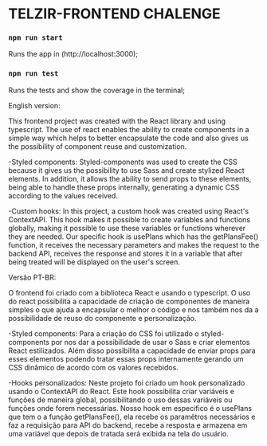 # TELZIR-FRONTEND CHALENGE

### `npm run start`

Runs the app in (http://localhost:3000);


### `npm run test`

Runs the tests and show the coverage in the terminal;


English version:

This frontend project was created with the React library and using typescript.
The use of react enables the ability to create components in a simple way which helps to better encapsulate the code and also gives us the possibility of component reuse and customization.

-Styled components:
Styled-components was used to create the CSS because it gives us the possibility to use Sass and create stylized React elements. In addition, it allows the ability to send props to these elements, being able to handle these props internally, generating a dynamic CSS according to the values ​​received.

-Custom hooks:
In this project, a custom hook was created using React's ContextAPI. This hook makes it possible to create variables and functions globally, making it possible to use these variables or functions wherever they are needed.
Our specific hook is usePlans which has the getPlansFee() function, it receives the necessary parameters and makes the request to the backend API, receives the response and stores it in a variable that after being treated will be displayed on the user's screen.


Versão PT-BR:

O frontend foi criado com a biblioteca React e usando o typescript.
O uso do react possibilita a capacidade de criação de componentes de maneira simples o que ajuda a encapsular o melhor o código e nos também nos da a possibilidade de reuso do componente e personalização.

-Styled components:
Para a criação do CSS foi utilizado o styled-components por nos dar a possibilidade de usar o Sass e criar elementos React estilizados. Além disso possibilita a capacidade de enviar props para esses elementos podendo tratar essas props internamente gerando um CSS dinâmico de acordo com os valores recebidos.

-Hooks personalizados:
Neste projeto foi criado um hook personalizado usando o ContextAPI do React. Este hook possibilita criar variáveis e funções de maneira global, possibilitando o uso dessas variáveis ou funções onde forem necessárias.
Nosso hook em especifico é o usePlans que tem o a função getPlansFee(), ela recebe os paramêtros necessários e faz a requisição para API do backend, recebe a resposta e armazena em uma variável que depois de tratada será exibida na tela do usuário.